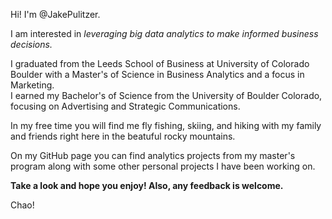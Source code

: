 Hi! I'm @JakePulitzer. 

I am interested in _leveraging big data analytics to make informed business decisions._

I graduated from the Leeds School of Business at University of Colorado Boulder with a Master's of Science in Business Analytics and a focus in Marketing.  
I earned my Bachelor's of Science from the University of Boulder Colorado, focusing on Advertising and Strategic Communications. 

In my free time you will find me fly fishing, skiing, and hiking with my family and friends right here in the beatuful rocky mountains. 

On my GitHub page you can find analytics projects from my master's program along with some other personal projects I have been working on. 

**Take a look and hope you enjoy! Also, any feedback is welcome.**

Chao!
